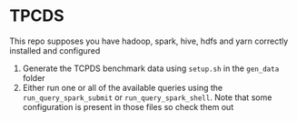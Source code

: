 # TPCDS
This repo supposes you have hadoop, spark, hive, hdfs and yarn correctly installed
and configured

1. Generate the TCPDS benchmark data using ```setup.sh``` in the ```gen_data``` folder
2. Either run one or all of the available queries using the ```run_query_spark_submit```
or ```run_query_spark_shell```. Note that some configuration is present in those files
so check them out
